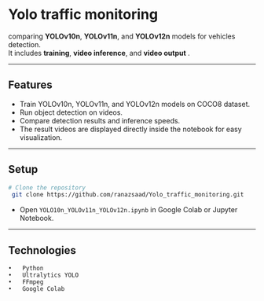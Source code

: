 # Yolo traffic monitoring
comparing **YOLOv10n**, **YOLOv11n**, and **YOLOv12n** models for vehicles detection.  
It includes **training**, **video inference**, and **video output** .

---

## Features
- Train YOLOv10n, YOLOv11n, and YOLOv12n models on COCO8 dataset.
- Run object detection on videos.
- Compare detection results and inference speeds.
- The result videos are displayed directly inside the notebook for easy visualization.
---

## Setup
```bash
# Clone the repository
 git clone https://github.com/ranazsaad/Yolo_traffic_monitoring.git
```
- Open `YOLO10n_YOLOv11n_YOLOv12n.ipynb` in Google Colab or Jupyter Notebook.

---

## Technologies
	•	Python 
	•	Ultralytics YOLO
	•	FFmpeg
	•	Google Colab
